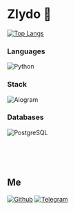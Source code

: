 <h1>Zlydo 👀</h1>

[![Top Langs](https://github-readme-stats.vercel.app/api?username=zlyd00&show_icons=true&icon_color=ffffff&theme=dark)](https://github.com/zlyd00)

### Languages
![Python](https://img.shields.io/badge/-python-000000?style=for-the-badge&logo=python)

### Stack
![Aiogram](https://img.shields.io/badge/-aiogram-000000?style=for-the-badge&logo=telegram)

### Databases
![PostgreSQL](https://img.shields.io/badge/-postgresql-000000?style=for-the-badge&logo=postgresql)

<br />
<br />
<br />

## Me
[![Github](https://img.shields.io/badge/-GitHub-000000?style=for-the-badge&logo=GitHub)](https://github.com/zlyd00)
[![Telegram](https://img.shields.io/badge/-Telegram-000000?style=for-the-badge&logo=Telegram)](https://t.me/zlydo)
